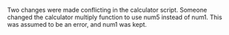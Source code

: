 Two changes were made conflicting in the calculator script. Someone changed the calculator multiply function to use num5 instead of num1. This was assumed to be an error, and num1 was kept.